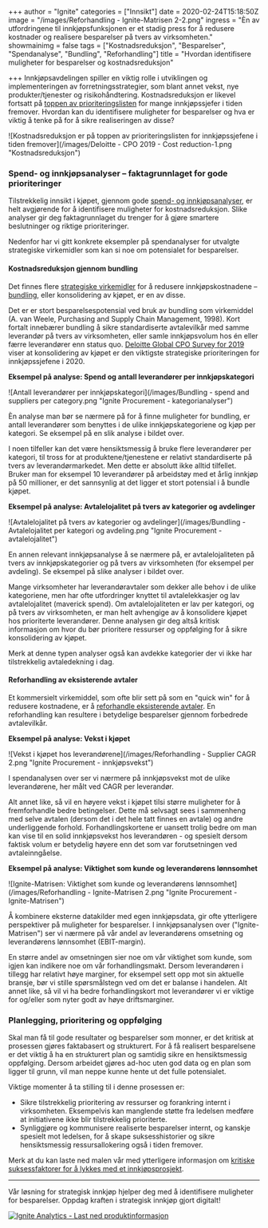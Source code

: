+++
author = "Ignite"
categories = ["Innsikt"]
date = 2020-02-24T15:18:50Z
image = "/images/Reforhandling - Ignite-Matrisen 2-2.png"
ingress = "Èn av utfordringene til innkjøpsfunksjonen er et stadig press for å redusere kostnader og realisere besparelser på tvers av virksomheten."
showmainimg = false
tags = ["Kostnadsreduksjon", "Besparelser", "Spendanalyse", "Bundling", "Reforhandling"]
title = "Hvordan identifisere muligheter for besparelser og kostnadsreduksjon"

+++
Innkjøpsavdelingen spiller en viktig rolle i utviklingen og implementeringen av forretningsstrategier, som blant annet vekst, nye produkter/tjenester og risikohåndtering. Kostnadsreduksjon er likevel fortsatt på [toppen av prioriteringslisten](https://www2.deloitte.com/nl/nl/pages/strategy-analytics-and-ma/articles/global-cpo-survey.html "Deloitte Global CPO Survey 2019") for mange innkjøpssjefer i tiden fremover. Hvordan kan du identifisere muligheter for besparelser og hva er viktig å tenke på for å sikre realiseringen av disse?

![Kostnadsreduksjon er på toppen av prioriteringslisten for innkjøpssjefene i tiden fremover](/images/Deloitte - CPO 2019 - Cost reduction-1.png "Kostnadsreduksjon")

### Spend- og innkjøpsanalyser – faktagrunnlaget for gode prioriteringer

Tilstrekkelig innsikt i kjøpet, gjennom gode [spend- og innkjøpsanalyser](https://www.ignite.no/blogg/innsikt/hva-er-spendanalyse/ "Hva er spendanalyse?"), er helt avgjørende for å identifisere muligheter for kostnadsreduksjon. Slike analyser gir deg faktagrunnlaget du trenger for å gjøre smartere beslutninger og riktige prioriteringer.

Nedenfor har vi gitt konkrete eksempler på spendanalyser for utvalgte strategiske virkemidler som kan si noe om potensialet for besparelser.

#### Kostnadsreduksjon gjennom bundling

Det finnes flere [strategiske virkemidler](https://www.ignite.no/blogg/innsikt/8-virkemidler-for-å-redusere-innkjøpskostnadene/ "8 virkemidler for å redusere innkjøpskostnadene") for å redusere innkjøpskostnadene – [bundling](https://www.ignite.no/blogg/cases/hvordan-bruke-bundling-til-%C3%A5-redusere-innkj%C3%B8pskostnadene/ "Hvordan bruke bundling til å redusere innkjøpskostnadene"), eller konsolidering av kjøpet, er en av disse.

Det er er stort besparelsespotensial ved bruk av bundling som virkemiddel (A. van Weele, Purchasing and Supply Chain Management, 1998). Kort fortalt innebærer bundling å sikre standardiserte avtalevilkår med samme leverandør på tvers av virksomheten, eller samle innkjøpsvolum hos én eller færre leverandører enn status quo. [Deloitte Global CPO Survey for 2019](https://www2.deloitte.com/nl/nl/pages/strategy-analytics-and-ma/articles/global-cpo-survey.html "Deloitte Global CPO Survey 2019") viser at konsolidering av kjøpet er den viktigste strategiske prioriteringen for innkjøpssjefene i 2020.

**Eksempel på analyse: Spend og antall leverandører per innkjøpskategori**

![Antall leverandører per innkjøpskategori](/images/Bundling - spend and suppliers per category.png "Ignite Procurement - kategorianalyser")

Èn analyse man bør se nærmere på for å finne muligheter for bundling, er antall leverandører som benyttes i de ulike innkjøpskategoriene og kjøp per kategori. Se eksempel på en slik analyse i bildet over.

I noen tilfeller kan det være hensiktsmessig å bruke flere leverandører per kategori, til tross for at produktene/tjenestene er relativt standardiserte på tvers av leverandørmarkedet. Men dette er absolutt ikke alltid tilfellet. Bruker man for eksempel 10 leverandører på arbeidstøy med et årlig innkjøp på 50 millioner, er det sannsynlig at det ligger et stort potensial i å bundle kjøpet.

**Eksempel på analyse: Avtalelojalitet på tvers av kategorier og avdelinger**

![Avtalelojalitet på tvers av kategorier og avdelinger](/images/Bundling - Avtalelojalitet per kategori og avdeling.png "Ignite Procurement - avtalelojalitet")

En annen relevant innkjøpsanalyse å se nærmere på, er avtalelojaliteten på tvers av innkjøpskategorier og på tvers av virksomheten (for eksempel per avdeling). Se eksempel på slike analyser i bildet over.

Mange virksomheter har leverandøravtaler som dekker alle behov i de ulike kategoriene, men har ofte utfordringer knyttet til avtalelekkasjer og lav avtalelojalitet (maverick spend). Om avtalelojaliteten er lav per kategori, og på tvers av virksomheten, er man helt avhengige av å konsolidere kjøpet hos prioriterte leverandører. Denne analysen gir deg altså kritisk informasjon om hvor du bør prioritere ressurser og oppfølging for å sikre konsolidering av kjøpet.

Merk at denne typen analyser også kan avdekke kategorier der vi ikke har tilstrekkelig avtaledekning i dag.

#### Reforhandling av eksisterende avtaler

Et kommersielt virkemiddel, som ofte blir sett på som en "quick win" for å redusere kostnadene, er å [reforhandle eksisterende avtaler](https://www.ignite.no/blogg/cases/reforhandling-et-undervurdert-strategisk-virkemiddel/ "Reforhandling - et undervurdert strategisk virkemiddel?"). En reforhandling kan resultere i betydelige besparelser gjennom forbedrede avtalevilkår.

**Eksempel på analyse: Vekst i kjøpet**

![Vekst i kjøpet hos leverandørene](/images/Reforhandling - Supplier CAGR 2.png "Ignite Procurement - innkjøpsvekst")

I spendanalysen over ser vi nærmere på innkjøpsvekst mot de ulike leverandørene, her målt ved CAGR per leverandør. 

Alt annet like, så vil en høyere vekst i kjøpet tilsi større muligheter for å fremforhandle bedre betingelser. Dette må selvsagt sees i sammenheng med selve avtalen (dersom det i det hele tatt finnes en avtale) og andre underliggende forhold. Forhandlingskortene er uansett trolig bedre om man kan vise til en solid innkjøpsvekst hos leverandøren - og spesielt dersom faktisk volum er betydelig høyere enn det som var forutsetningen ved avtaleinngåelse.

**Eksempel på analyse: Viktighet som kunde og leverandørens lønnsomhet**

![Ignite-Matrisen: Viktighet som kunde og leverandørens lønnsomhet](/images/Reforhandling - Ignite-Matrisen 2.png "Ignite Procurement - Ignite-Matrisen")

Å kombinere eksterne datakilder med egen innkjøpsdata, gir ofte ytterligere perspektiver på muligheter for besparelser. I innkjøpsanalysen over ("Ignite-Matrisen") ser vi nærmere på vår andel av leverandørens omsetning og leverandørens lønnsomhet (EBIT-margin).

En større andel av omsetningen sier noe om vår viktighet som kunde, som igjen kan indikere noe om vår forhandlingsmakt. Dersom leverandøren i tillegg har relativt høye marginer, for eksempel sett opp mot sin aktuelle bransje, bør vi stille spørsmålstegn ved om det er balanse i handelen. Alt annet like, så vil vi ha bedre forhandlingskort mot leverandører vi er viktige for og/eller som nyter godt av høye driftsmarginer.

### Planlegging, prioritering og oppfølging

Skal man få til gode resultater og besparelser som monner, er det kritisk at prosessen gjøres faktabasert og strukturert. For å få realisert besparelsene er det viktig å ha en strukturert plan og samtidig sikre en hensiktsmessig oppfølging. Dersom arbeidet gjøres ad-hoc uten god data og en plan som ligger til grunn, vil man neppe kunne hente ut det fulle potensialet.

Viktige momenter å ta stilling til i denne prosessen er:

* Sikre tilstrekkelig prioritering av ressurser og forankring internt i virksomheten. Eksempelvis kan manglende støtte fra ledelsen medføre at initiativene ikke blir tilstrekkelig prioriterte.
* Synliggjøre og kommunisere realiserte besparelser internt, og kanskje spesielt mot ledelsen, for å skape suksesshistorier og sikre hensiktsmessig ressursallokering også i tiden fremover.

Merk at du kan laste ned malen vår med ytterligere informasjon om [kritiske suksessfaktorer for å lykkes med et innkjøpsprosjekt](https://www.ignite.no/ignite-academy/maler/innkj%C3%B8psprosjekt/ "Innkjøpsprosjekt - kritiske suksessfaktorer").

***

Vår løsning for strategisk innkjøp hjelper deg med å identifisere muligheter for besparelser. Oppdag kraften i strategisk innkjøp gjort digitalt!

[![](https://www.ignite.no/images/Last%20ned%20produktinfo%20-%201200%20x100.png "Ignite Analytics - Last ned produktinformasjon")](https://www.ignite.no/ignite-analytics/produktinformasjon/ "Ignite Analytics - Last ned produktinformasjon")